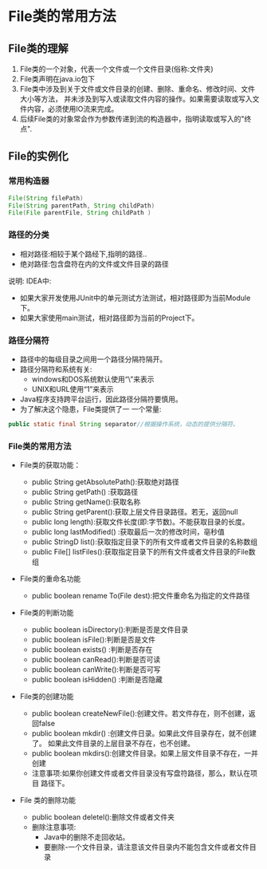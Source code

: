 # File类的常用方法

## File类的理解

1. File类的一个对象，代表一个文件或一个文件目录(俗称:文件夹)
2. File类声明在java.io包下
3. File类中涉及到关于文件或文件目录的创建、删除、重命名、修改时间、文件大小等方法，
并未涉及到写入或读取文件内容的操作。如果需要读取或写入文件内容，必须使用IO流来完成。
4. 后续File类的对象常会作为参数传递到流的构造器中，指明读取或写入的"终点".



## File的实例化

### 常用构造器

```java
File(String filePath)
File(String parentPath, String childPath)
File(File parentFile, String childPath )
```



### 路径的分类

- 相对路径:相较于某个路经下,指明的路径..
- 绝对路径:包含盘符在内的文件或文件目录的路径

说明:
 IDEA中:

- 如果大家开发使用JUnit中的单元测试方法测试，相对路径即为当前Module下。
-  如果大家使用main测试，相对路径即为当前的Project下。

### 路径分隔符

- 路径中的每级目录之间用一个路径分隔符隔开。
- 路径分隔符和系统有关:
  - windows和DOS系统默认使用“\”来表示
  - UNIX和URL使用“1”来表示
- Java程序支持跨平台运行，因此路径分隔符要慎用。
- 为了解决这个隐患，File类提供了一 一个常量:

```java
public static final String separator//根据操作系统，动态的提供分隔符。
```



### File类的常用方法

- File类的获取功能：
  - public String getAbsolutePath():获取绝对路径
  - public String getPath() :获取路径
  - public String getName():获取名称
  - public String getParent():获取上层文件目录路径。若无，返回null
  - public long length):获取文件长度(即:字节数)。不能获取目录的长度。
  - public long lastModified() :获取最后一次的修改时间，亳秒值
  - public StringD list():获取指定目录下的所有文件或者文件目录的名称数组
  - public File[] listFiles():获取指定目录下的所有文件或者文件目录的File数组
 - File类的重命名功能
     - public boolean rename To(File dest):把文件重命名为指定的文件路径
- File类的判断功能
  - public boolean isDirectory():判断是否是文件目录
  - public boolean isFile():判断是否是文件
  - public boolean exists() :判断是否存在
  - public boolean canRead():判断是否可读
  - public boolean canWrite():判断是否可写
  - public boolean isHidden() :判断是否隐藏

- File类的创建功能
  - public boolean createNewFile():创建文件。若文件存在，则不创建，返回false
  - public boolean mkdir() :创建文件日录。如果此文件目录存在，就不创建了。
    如果此文件目录的上层目录不存在，也不创建。
  - public boolean mkdirs():创建文件目录。如果上层文件目录不存在，一并创建
  - 注意事项:如果你创建文件或者文件目录没有写盘符路径，那么，默认在项目
    路径下。

- File 类的删除功能
  - public boolean deletel():删除文件或者文件夹
  - 删除注意事项:
    - Java中的删除不走回收站。
    - 要删除-一个文件目录，请注意该文件目录内不能包含文件或者文件目录



